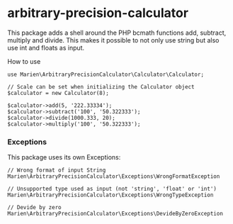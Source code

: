 # arbitrary-precision-calculator
This package adds a shell around the PHP bcmath functions add, subtract, multiply and divide. This makes it possible to not only use string but also use int and floats as input.

How to use
````
use Marien\ArbitraryPrecisionCalculator\Calculator\Calculator;

// Scale can be set when initializing the Calculator object
$calculator = new Calculator(8);

$calculator->add(5, '222.33334');
$calculator->subtract('100', '50.322333');
$calculator->divide(1000.333, 20);
$calculator->multiply('100', '50.322333');
````

### Exceptions
This package uses its own Exceptions:
````
// Wrong format of input String
Marien\ArbitraryPrecisionCalculator\Exceptions\WrongFormatException

// Unsupported type used as input (not 'string', 'float' or 'int')
Marien\ArbitraryPrecisionCalculator\Exceptions\WrongTypeException

// Devide by zero
Marien\ArbitraryPrecisionCalculator\Exceptions\DevideByZeroException
````